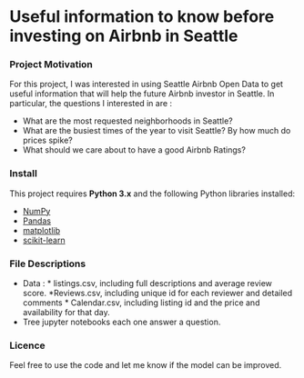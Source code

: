 # Useful information to know before investing on Airbnb in Seattle


### Project Motivation
For this project, I was interested in using Seattle Airbnb Open Data to get useful information that will help the future Airbnb investor  in Seattle. In particular, the questions I interested in are :

- What are the most requested neighborhoods in Seattle?
- What are the busiest times of the year to visit Seattle? By how much do prices spike?
- What should we care about to have a good Airbnb Ratings?

### Install

This project requires **Python 3.x** and the following Python libraries installed:

- [NumPy](http://www.numpy.org/)
- [Pandas](http://pandas.pydata.org)
- [matplotlib](http://matplotlib.org/)
- [scikit-learn](http://scikit-learn.org/stable/)

### File Descriptions

- Data :  * listings.csv, including full descriptions and average review score.  *Reviews.csv, including unique id for each reviewer and detailed comments * Calendar.csv, including listing id and the price and availability for that day.
- Tree jupyter notebooks each one answer a question.

### Licence
Feel free to use the code and let me know if the model can be improved.